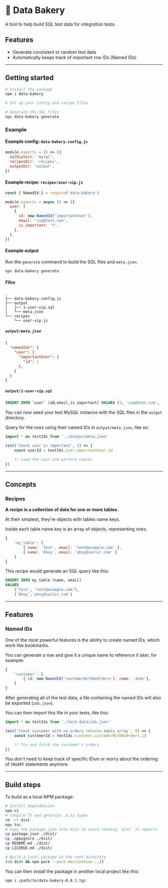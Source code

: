 # :croissant: Data Bakery

A tool to help build SQL test data for integration tests.

## Features

- Generate consistent or random test data
- Automatically keeps track of important row IDs (Named IDs)

---

## Getting started

```bash
# Install the package
npm i data-bakery

# Set up your config and recipe files

# Generate the SQL files
npx data-bakery generate
```

### Example

#### Example config: `data-bakery.config.js`

```js
module.exports = () => ({
  sqlDialect: 'mysql',
  recipesDir: 'recipes',
  outputDir: 'output',
})
```

#### Example recipe: `recipes/user-vip.js`

```js
const { NamedId } = require('data-bakery')

module.exports = async () => ({
  user: [
    {
      id: new NamedId('importantUser'),
      email: 'vip@test.com',
      is_important: 'Y',
    },
  ],
})
```

#### Example output

Run the `generate` command to build the SQL files and `meta.json`:

```bash
npx data-bakery generate
```

##### Files

```
.
├── data-bakery.config.js
├── output
│   ├── 1-user-vip.sql
│   └── meta.json
└── recipes
    └── user-vip.js
```

##### `output/meta.json`

```json
{
  "namedIds": {
    "user": {
      "importantUser": {
        "id": 1
      },
    }
  }
}
```

##### `output/1-user-vip.sql`

```sql
INSERT INTO `user` (id,email,is_important) VALUES (1, 'vip@test.com', 'Y');
```

You can now seed your test MySQL instance with the SQL files in the `output` directory.

Query for the rows using their named IDs in `output/meta.json`, like so:

```js
import * as testIds from '../output/meta.json'
```

```js
test('Check user is important', () => {
    const userId = testIds.user.importantUser.id

    // Load the user and perform checks
})
```

---

## Concepts

### Recipes

**A recipe is a collection of data for one or more tables.**

At their simplest, they're objects with tables name keys.

Inside each table name key is an array of objects, representing rows.

```js
{
    'my_table': [
        { name: 'Test', email: 'test@example.com' },
        { name: 'Ahoy', email: 'ahoy@sailor.com' }
    ]
}
```

This recipe would generate an SQL query like this:

```sql
INSERT INTO my_table (name, email)
VALUES
    ('Test', 'test@example.com'),
    ('Ahoy','ahoy@sailor.com')
```

---

## Features

### Named IDs

One of the most powerful features is the ability to create named IDs, which work like bookmarks.

You can generate a row and give it a unique name to reference it later, for example:

```js
{
    'customer': [
        { id: new NamedId('customerWithNoOrders'), name: 'John'},
    ]
}
```

After generating all of the test data, a file containing the named IDs will also be exported (`ids.json`).

You can then import this file in your tests, like this:

```js
import * as testIds from './test-data/ids.json'
```

```js
test('Check customer with no orders returns empty array', () => {
    const customerId = testIds.customer.customerWithNoOrders.id

    // Try and fetch the customer's orders
})
```

You don't need to keep track of specific IDsm or worry about the ordering of `INSERT` statements anymore.

---

## Build steps

To build as a local NPM package:

```bash
# Install dependencies
npm ci
# Compile TS and generate .d.ts types
rm -rf dist
npx tsc
# Copy the package.json into dist to avoid needing `dist` in imports
cp package.json ./dist/
cp .npmignore ./dist/
cp README.md ./dist/
cp LICENSE.md ./dist/

# Build a local package in the root directory
(cd dist && npm pack --pack-destination ../)
```

You can then install the package in another local project like this:

```bash
npm i /path/to/data-bakery-0.0.1.tgz
```
